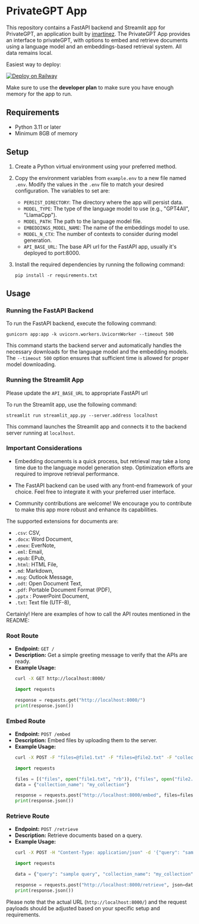 # PrivateGPT App

This repository contains a FastAPI backend and Streamlit app for PrivateGPT, an application built by [imartinez](https://github.com/imartinez). The PrivateGPT App provides an interface to privateGPT, with options to embed and retrieve documents using a language model and an embeddings-based retrieval system. All data remains local. 

Easiest way to deploy:

[![Deploy on Railway](https://railway.app/button.svg)](https://railway.app/template/-jNgRG?referralCode=63H2w2)

Make sure to use the __developer plan__ to make sure you have enough memory for the app to run.

## Requirements

- Python 3.11 or later
- Minimum 8GB of memory

## Setup

1. Create a Python virtual environment using your preferred method.

2. Copy the environment variables from `example.env` to a new file named `.env`. Modify the values in the `.env` file to match your desired configuration. The variables to set are:
   - `PERSIST_DIRECTORY`: The directory where the app will persist data.
   - `MODEL_TYPE`: The type of the language model to use (e.g., "GPT4All", "LlamaCpp").
   - `MODEL_PATH`: The path to the language model file.
   - `EMBEDDINGS_MODEL_NAME`: The name of the embeddings model to use.
   - `MODEL_N_CTX`: The number of contexts to consider during model generation.
   - `API_BASE_URL`: The base API url for the FastAPI app, usually it's deployed to port:8000.


3. Install the required dependencies by running the following command:
   ```
   pip install -r requirements.txt
   ```

## Usage

### Running the FastAPI Backend

To run the FastAPI backend, execute the following command:
```
gunicorn app:app -k uvicorn.workers.UvicornWorker --timeout 500
```
This command starts the backend server and automatically handles the necessary downloads for the language model and the embedding models. The `--timeout 500` option ensures that sufficient time is allowed for proper model downloading.

### Running the Streamlit App

Please update the `API_BASE_URL` to appropriate FastAPI url 

To run the Streamlit app, use the following command:
```
streamlit run streamlit_app.py --server.address localhost
```
This command launches the Streamlit app and connects it to the backend server running at `localhost`.

### Important Considerations

- Embedding documents is a quick process, but retrieval may take a long time due to the language model generation step. Optimization efforts are required to improve retrieval performance.

- The FastAPI backend can be used with any front-end framework of your choice. Feel free to integrate it with your preferred user interface.

- Community contributions are welcome! We encourage you to contribute to make this app more robust and enhance its capabilities.

The supported extensions for documents are:

   - `.csv`: CSV,
   - `.docx`: Word Document,
   - `.enex`: EverNote,
   - `.eml`: Email,
   - `.epub`: EPub,
   - `.html`: HTML File,
   - `.md`: Markdown,
   - `.msg`: Outlook Message,
   - `.odt`: Open Document Text,
   - `.pdf`: Portable Document Format (PDF),
   - `.pptx` : PowerPoint Document,
   - `.txt`: Text file (UTF-8),

Certainly! Here are examples of how to call the API routes mentioned in the README:

### Root Route
- **Endpoint:** `GET /`
- **Description:** Get a simple greeting message to verify that the APIs are ready.
- **Example Usage:**
   ```bash
   curl -X GET http://localhost:8000/
   ```
   ```python
   import requests
   
   response = requests.get("http://localhost:8000/")
   print(response.json())
   ```

### Embed Route
- **Endpoint:** `POST /embed`
- **Description:** Embed files by uploading them to the server.
- **Example Usage:**
   ```bash
   curl -X POST -F "files=@file1.txt" -F "files=@file2.txt" -F "collection_name=my_collection" http://localhost:8000/embed
   ```
   ```python
   import requests
   
   files = [("files", open("file1.txt", "rb")), ("files", open("file2.txt", "rb"))]
   data = {"collection_name": "my_collection"}
   
   response = requests.post("http://localhost:8000/embed", files=files, data=data)
   print(response.json())
   ```

### Retrieve Route
- **Endpoint:** `POST /retrieve`
- **Description:** Retrieve documents based on a query.
- **Example Usage:**
   ```bash
   curl -X POST -H "Content-Type: application/json" -d '{"query": "sample query", "collection_name": "my_collection"}' http://localhost:8000/retrieve
   ```
   ```python
   import requests
   
   data = {"query": "sample query", "collection_name": "my_collection"}
   
   response = requests.post("http://localhost:8000/retrieve", json=data)
   print(response.json())
   ```

Please note that the actual URL (`http://localhost:8000/`) and the request payloads should be adjusted based on your specific setup and requirements.